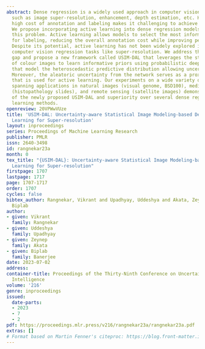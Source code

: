```yaml
---
abstract: Dense regression is a widely used approach in computer vision for tasks
  such as image super-resolution, enhancement, depth estimation, etc. However, the
  high cost of annotation and labeling makes it challenging to achieve accurate results.
  We propose incorporating active learning into dense regression models to address
  this problem. Active learning allows models to select the most informative samples
  for labeling, reducing the overall annotation cost while improving performance.
  Despite its potential, active learning has not been widely explored in high-dimensional
  computer vision regression tasks like super-resolution. We address this research
  gap and propose a new framework called USIM-DAL that leverages the statistical properties
  of colour images to learn informative priors using probabilistic deep neural networks
  that model the heteroscedastic predictive distribution allowing uncertainty quantification.
  Moreover, the aleatoric uncertainty from the network serves as a proxy for error
  that is used for active learning. Our experiments on a wide variety of datasets
  spanning applications in natural images (visual genome, BSD100), medical imaging
  (histopathology slides), and remote sensing (satellite images) demonstrate the efficacy
  of the newly proposed USIM-DAL and superiority over several dense regression active
  learning methods.
openreview: 20VPWwVUze
title: 'USIM-DAL: Uncertainty-aware Statistical Image Modeling-based Dense Active
  Learning for Super-resolution'
layout: inproceedings
series: Proceedings of Machine Learning Research
publisher: PMLR
issn: 2640-3498
id: rangnekar23a
month: 0
tex_title: "{USIM-DAL}: Uncertainty-aware Statistical Image Modeling-based Dense Active
  Learning for Super-resolution"
firstpage: 1707
lastpage: 1717
page: 1707-1717
order: 1707
cycles: false
bibtex_author: Rangnekar, Vikrant and Upadhyay, Uddeshya and Akata, Zeynep and Banerjee,
  Biplab
author:
- given: Vikrant
  family: Rangnekar
- given: Uddeshya
  family: Upadhyay
- given: Zeynep
  family: Akata
- given: Biplab
  family: Banerjee
date: 2023-07-02
address:
container-title: Proceedings of the Thirty-Ninth Conference on Uncertainty in Artificial
  Intelligence
volume: '216'
genre: inproceedings
issued:
  date-parts:
  - 2023
  - 7
  - 2
pdf: https://proceedings.mlr.press/v216/rangnekar23a/rangnekar23a.pdf
extras: []
# Format based on Martin Fenner's citeproc: https://blog.front-matter.io/posts/citeproc-yaml-for-bibliographies/
---
```

